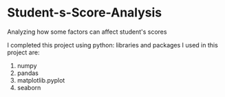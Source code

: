 # Student-s-Score-Analysis
Analyzing how some factors can affect student's scores  

I completed this project using python:
libraries and packages I used in this project are:
1. numpy
2. pandas
3. matplotlib.pyplot
4. seaborn
